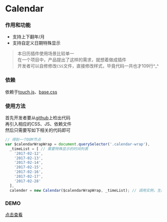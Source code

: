 # Calendar

### 作用和功能

- 支持上下翻年/月
- 支持自定义日期特殊显示

> 本日历插件使用场景比较单一  
在一个项目中，产品提出了这样的需求，就想着做成插件  
开发者可以自修修改`CSS`文件，直接修改样式，毕竟代码一共也才109行^_^

### 依赖

依赖于[touch.js](https://github.com/hangyangws/myPlugin/tree/master/apps/touch)、[base.css](https://github.com/hangyangws/baseCss)

### 使用方法

首先开发者要从[github](https://github.com/hangyangws/myPlugin/tree/master/apps/Calendar)上检出代码  
再引入相应的CSS、JS、依赖文件  
然后只需要写如下相关的代码即可

```javascript
// 得到一个DOM节点
var $calendarWrapWrap = document.querySelector('.calendar-wrap'),
  _timeList = [ // 需要特殊显示的时间列表
    '2017-02-12',
    '2017-02-13',
    '2017-02-14',
    '2017-02-15',
    '2017-02-16',
    '2017-02-17',
    '2017-02-28'
  ],
  calender = new Calendar($calendarWrapWrap, _timeList); // 调用实例，生成日历DOM
```

### DEMO

[点击查看](http://hangyangws.win/myPlugin/apps/Calendar/)
